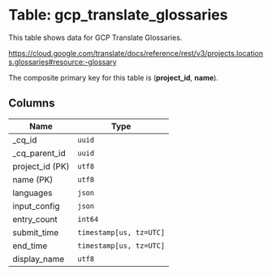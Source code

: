 # Table: gcp_translate_glossaries

This table shows data for GCP Translate Glossaries.

https://cloud.google.com/translate/docs/reference/rest/v3/projects.locations.glossaries#resource:-glossary

The composite primary key for this table is (**project_id**, **name**).

## Columns

| Name          | Type          |
| ------------- | ------------- |
|_cq_id|`uuid`|
|_cq_parent_id|`uuid`|
|project_id (PK)|`utf8`|
|name (PK)|`utf8`|
|languages|`json`|
|input_config|`json`|
|entry_count|`int64`|
|submit_time|`timestamp[us, tz=UTC]`|
|end_time|`timestamp[us, tz=UTC]`|
|display_name|`utf8`|